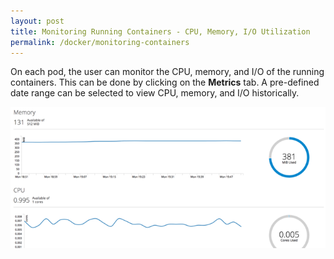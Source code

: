 ```yaml
---
layout: post
title: Monitoring Running Containers - CPU, Memory, I/O Utilization
permalink: /docker/monitoring-containers
---
```


On each pod, the user can monitor the CPU, memory, and I/O of the running containers. This can be done by clicking on the **Metrics** tab. A pre-defined date range can be selected to view CPU, memory, and I/O historically.

![](https://github.com/arpit04tripathi/files-cdn/raw/cdn/webservices/docker/monitoring.png)
